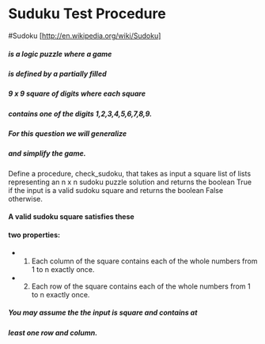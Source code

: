 # Suduku Test Procedure 

#Sudoku [http://en.wikipedia.org/wiki/Sudoku]
##### is a logic puzzle where a game
##### is defined by a partially filled
##### 9 x 9 square of digits where each square
##### contains one of the digits 1,2,3,4,5,6,7,8,9.
##### For this question we will generalize
##### and simplify the game.

Define a procedure, check_sudoku,
that takes as input a square list
of lists representing an n x n
sudoku puzzle solution and returns the boolean
True if the input is a valid
sudoku square and returns the boolean False
otherwise.

#### A valid sudoku square satisfies these
#### two properties:

*  1. Each column of the square contains
       each of the whole numbers from 1 to n exactly once.

*   2. Each row of the square contains each
       of the whole numbers from 1 to n exactly once.

##### You may assume the the input is square and contains at
##### least one row and column.
